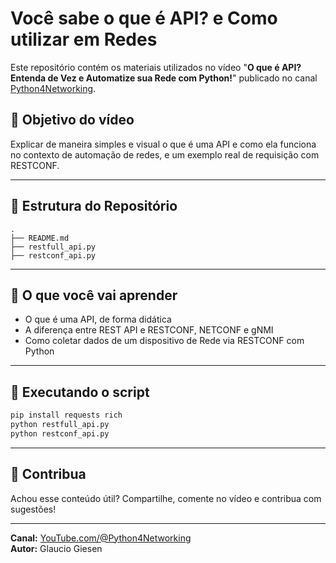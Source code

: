 # Você sabe o que é API? e Como utilizar em Redes

Este repositório contém os materiais utilizados no vídeo "**O que é API? Entenda de Vez e Automatize sua Rede com Python!**" publicado no canal [Python4Networking](https://https://youtu.be/Jdw8OT9s8Us).

## 🎯 Objetivo do vídeo

Explicar de maneira simples e visual o que é uma API e como ela funciona no contexto de automação de redes, e um exemplo real de requisição com RESTCONF.

---

## 📁 Estrutura do Repositório

```
.
├── README.md
├── restfull_api.py
├── restconf_api.py
```

---

## 🧠 O que você vai aprender

- O que é uma API, de forma didática
- A diferença entre REST API e RESTCONF, NETCONF e gNMI
- Como coletar dados de um dispositivo de Rede via RESTCONF com Python

---

## 🚀 Executando o script

```bash
pip install requests rich
python restfull_api.py
python restconf_api.py
```

---

## 🤝 Contribua

Achou esse conteúdo útil? Compartilhe, comente no vídeo e contribua com sugestões!

---

**Canal:** [YouTube.com/@Python4Networking](https://www.youtube.com/@Python4Networking)  
**Autor:** Glaucio Giesen  
